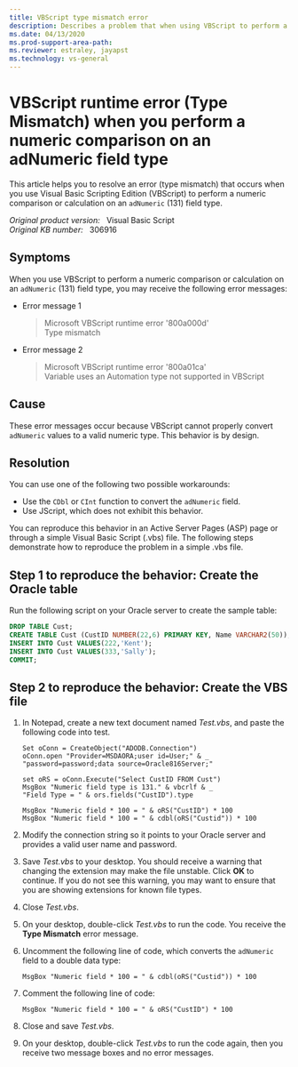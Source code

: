 ```yaml
---
title: VBScript type mismatch error
description: Describes a problem that when using VBScript to perform a numeric comparison or calculation on an adNumeric (131) field type, type mismatch error occurs.
ms.date: 04/13/2020
ms.prod-support-area-path: 
ms.reviewer: estraley, jayapst
ms.technology: vs-general
---
```

# VBScript runtime error (Type Mismatch) when you perform a numeric comparison on an adNumeric field type

This article helps you to resolve an error (type mismatch) that occurs when you use Visual Basic Scripting Edition (VBScript) to perform a numeric comparison or calculation on an `adNumeric` (131) field type.

_Original product version:_ &nbsp; Visual Basic Script  
_Original KB number:_ &nbsp; 306916

## Symptoms

When you use VBScript to perform a numeric comparison or calculation on an `adNumeric` (131) field type, you may receive the following error messages:

- Error message 1

    > Microsoft VBScript runtime error '800a000d'  
    > Type mismatch

- Error message 2

    > Microsoft VBScript runtime error '800a01ca'  
    > Variable uses an Automation type not supported in VBScript

## Cause

These error messages occur because VBScript cannot properly convert `adNumeric` values to a valid numeric type. This behavior is by design.

## Resolution

You can use one of the following two possible workarounds:

- Use the `CDbl` or `CInt` function to convert the `adNumeric` field.
- Use JScript, which does not exhibit this behavior.

You can reproduce this behavior in an Active Server Pages (ASP) page or through a simple Visual Basic Script (.vbs) file. The following steps demonstrate how to reproduce the problem in a simple .vbs file.

## Step 1 to reproduce the behavior: Create the Oracle table

Run the following script on your Oracle server to create the sample table:

```sql
DROP TABLE Cust;
CREATE TABLE Cust (CustID NUMBER(22,6) PRIMARY KEY, Name VARCHAR2(50));
INSERT INTO Cust VALUES(222,'Kent');
INSERT INTO Cust VALUES(333,'Sally');
COMMIT;
```

## Step 2 to reproduce the behavior: Create the VBS file

1. In Notepad, create a new text document named *Test.vbs*, and paste the following code into test.

    ```vbs
    Set oConn = CreateObject("ADODB.Connection")
    oConn.open "Provider=MSDAORA;user id=User;" & _
    "password=password;data source=Oracle816Server;"

    set oRS = oConn.Execute("Select CustID FROM Cust")
    MsgBox "Numeric field type is 131." & vbcrlf & _
    "Field Type = " & ors.fields("CustID").type

    MsgBox "Numeric field * 100 = " & oRS("CustID") * 100
    MsgBox "Numeric field * 100 = " & cdbl(oRS("Custid")) * 100
    ```

2. Modify the connection string so it points to your Oracle server and provides a valid user name and password.

3. Save *Test.vbs* to your desktop. You should receive a warning that changing the extension may make the file unstable. Click **OK** to continue. If you do not see this warning, you may want to ensure that you are showing extensions for known file types.

4. Close *Test.vbs*.
5. On your desktop, double-click *Test.vbs* to run the code. You receive the **Type Mismatch** error message.

6. Uncomment the following line of code, which converts the `adNumeric` field to a double data type:

    ```vbs
    MsgBox "Numeric field * 100 = " & cdbl(oRS("Custid")) * 100
    ```

7. Comment the following line of code:

    ```vbs
    MsgBox "Numeric field * 100 = " & oRS("CustID") * 100
    ```

8. Close and save *Test.vbs*.
9. On your desktop, double-click *Test.vbs* to run the code again, then you receive two message boxes and no error messages.
